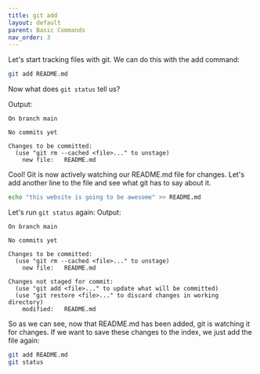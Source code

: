 ```yaml
---
title: git add
layout: default
parent: Basic Commands
nav_order: 3
---
```


Let's start tracking files with git. We can do this with the add command:

```bash
git add README.md
```

Now what does `git status` tell us?

Output:
```
On branch main

No commits yet

Changes to be committed:
  (use "git rm --cached <file>..." to unstage)
	new file:   README.md
```

Cool! Git is now actively watching our README.md file for changes. Let's add another line to the file and see what git has to say about it.

```bash
echo "this website is going to be awesome" >> README.md
```
Let's run `git status` again:
Output:
```
On branch main

No commits yet

Changes to be committed:
  (use "git rm --cached <file>..." to unstage)
	new file:   README.md

Changes not staged for commit:
  (use "git add <file>..." to update what will be committed)
  (use "git restore <file>..." to discard changes in working directory)
	modified:   README.md
```

So as we can see, now that README.md has been added, git is watching it for changes. If we want to save these changes to the index, we just add the file again:
```bash
git add README.md 
git status
```
